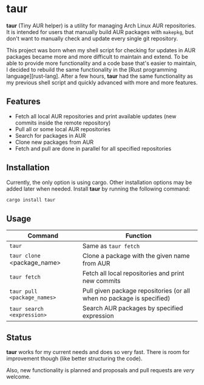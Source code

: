 taur
====

**taur** (Tiny AUR helper) is a utility for managing Arch Linux AUR repositories. It is intended for users that manually build AUR packages with `makepkg`, but don't want to manually check and update every single git repository.

This project was born when my shell script for checking for updates in AUR packages became more and more difficult to maintain and extend. To be able to provide more functionality and a code base that's easier to maintain, I decided to rebuild the same functionality in the [Rust programming language][rust-lang]. After a few hours, **taur** had the same functionality as my previous shell script and quickly advanced with more and more features.

Features
--------

- Fetch all local AUR repositories and print available updates (new commits inside the remote repository)
- Pull all or some local AUR repositories
- Search for packages in AUR
- Clone new packages from AUR
- Fetch and pull are done in parallel for all specified repositories

Installation
------------

Currently, the only option is using cargo. Other installation options may be added later when needed.
Install **taur** by running the following command:

```sh
cargo install taur
```

Usage
-----

| Command | Function |
| ------- | -------- |
| `taur` | Same as `taur fetch` |
| `taur clone` <package_name> | Clone a package with the given name from AUR |
| `taur fetch` | Fetch all local repositories and print new commits |
| `taur pull <package_names>` | Pull given package repositories (or all when no package is specified) |
| `taur search <expression>` | Search AUR packages by specified expression |

Status
------

**taur** works for my current needs and does so very fast. There is room for improvement though (like better structuring the code).

Also, new functionality is planned and proposals and pull requests are *very* welcome.
